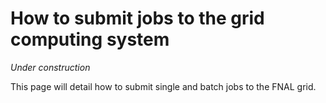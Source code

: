 # How to submit jobs to the grid computing system

*Under construction*

This page will detail how to submit single and batch jobs to the FNAL grid.
